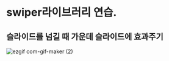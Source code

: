# swiper라이브러리 연습.
## 슬라이드를 넘길 때 가운데 슬라이드에 효과주기
![ezgif com-gif-maker (2)](https://user-images.githubusercontent.com/70466220/135721670-0c5fa3cd-8876-4c3a-a913-52660fa1ad59.gif)

